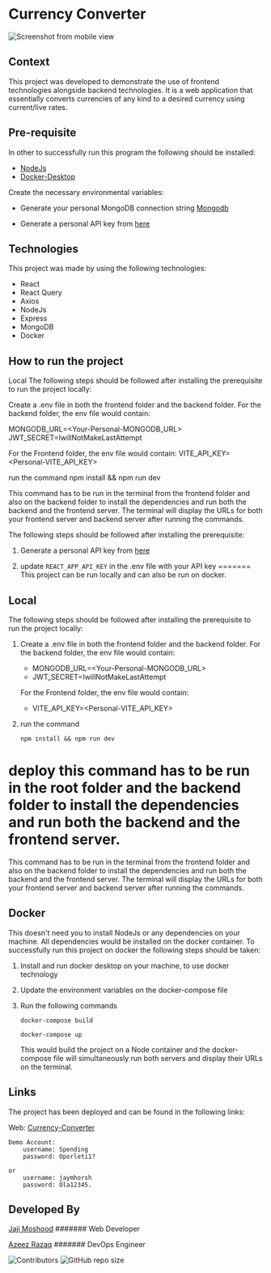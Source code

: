 # Currency Converter

![Screenshot from mobile view](https://res.cloudinary.com/dbkthd6ck/image/upload/v1706092369/Screenshot_127_jvidfl.png)

## Context

This project was developed to demonstrate the use of frontend technologies alongside backend technologies. It is a web application that essentially converts currencies of any kind to a desired currency using current/live rates.

## Pre-requisite

In other to successfully run this program the following should be installed:

- [NodeJs](https://nodejs.org/en/download)
- [Docker-Desktop](https://docs.docker.com/desktop/)

Create the necessary environmental variables:

- Generate your personal MongoDB connection string [Mongodb](https://www.mongodb.com/docs/guides/atlas/account/)

- Generate a personal API key from [here](https://apilayer.com/marketplace/fixer-api)

## Technologies

This project was made by using the following technologies:

- React
- React Query
- Axios
- NodeJs
- Express
- MongoDB
- Docker
## How to run the project
Local
The following steps should be followed after installing the prerequisite to run the project locally:

Create a .env file in both the frontend folder and the backend folder. For the backend folder, the env file would contain:

MONGODB_URL=<Your-Personal-MONGODB_URL>
JWT_SECRET=IwillNotMakeLastAttempt

For the Frontend folder, the env file would contain:
VITE_API_KEY=<Personal-VITE_API_KEY>

run the command
npm install && npm run dev

This command has to be run in the terminal from the frontend folder and also on the backend folder to install the dependencies and run both the backend and the frontend server. The terminal will display the URLs for both your frontend server and backend server after running the commands.

The following steps should be followed after installing the prerequisite:
1. Generate a personal API key from [here](https://apilayer.com/marketplace/fixer-api)

2. update `REACT_APP_API_KEY` in the .env file with your API key
=======
This project can be run locally and can also be run on docker.

## Local 
The following steps should be followed after installing the prerequisite to run the project locally:

1. Create a .env file in both the frontend folder and the backend folder.
    For the backend folder, the env file would contain:
    - MONGODB_URL=<Your-Personal-MONGODB_URL>
    - JWT_SECRET=IwillNotMakeLastAttempt

    For the Frontend folder, the env file would contain:
    - VITE_API_KEY=<Personal-VITE_API_KEY>                                 

2. run the command

   `npm install && npm run dev`

deploy
this command has to be run in the root folder and the backend folder to install the dependencies and run both the backend and the frontend server.
=======
This command has to be run in the terminal from the frontend folder and also on the backend folder to install the dependencies and run both the backend and the frontend server.
The terminal will display the URLs for both your frontend server and backend server after running the commands.

## Docker
This doesn't need you to install NodeJs or any dependencies on your machine. All dependencies would be installed on the docker container. To successfully run this project on docker the following steps should be taken:

1. Install and run docker desktop on your machine, to use docker technology

2. Update the environment variables on the docker-compose file

3. Run the following commands

    `docker-compose build`

    `docker-compose up`

    This would build the project on a Node container and the docker-compose file will simultaneously run both servers and display their URLs on the terminal.

## Links

The project has been deployed and can be found in the following links:

Web: [Currency-Converter](https://currency-converts.vercel.app)

    Demo Account:
        username: Spending
        password: Oporleti1?

    or
        username: jaymhorsh
        password: Ola12345.

## Developed By

[Jaji Moshood](https://github.com/jaymhorsh)  ####### Web Developer

[Azeez Razaq](https://github.com/Gbolahan-Aziz) ####### DevOps Engineer

![Contributors](https://img.shields.io/github/contributors/jaymhorsh/currency-converter?logoColor=green&style=plastic) ![GitHub repo size](https://img.shields.io/github/repo-size/jaymhorsh/currency-converter)






